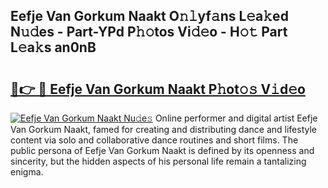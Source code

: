 ## Eefje Van Gorkum Naakt O𝚗𝚕yf𝚊ns L𝚎a𝚔ed N𝚞𝚍es - Part-YPd P𝚑𝚘tos Vi𝚍𝚎o - H𝚘𝚝 Part L𝚎a𝚔s an0nB

# <h2><a href="http://kf7b1us.oniu.top/?m=Eefje+Van+Gorkum+Naakt">🔗👉 🔴 Eefje Van Gorkum Naakt P𝚑ot𝚘𝚜 V𝚒d𝚎o</a></h2>

[![Eefje Van Gorkum Naakt Nu𝚍e𝚜](https://i.imgur.com/0qMVB7G.gif)](http://kf7b1us.oniu.top/?m=Eefje+Van+Gorkum+Naakt)
Online performer and digital artist Eefje Van Gorkum Naakt, famed for creating and distributing dance and lifestyle content via solo and collaborative dance routines and short films. The public persona of Eefje Van Gorkum Naakt is defined by its openness and sincerity, but the hidden aspects of his personal life remain a tantalizing enigma.  
